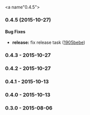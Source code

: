 <a name"0.4.5"></a>
### 0.4.5 (2015-10-27)


#### Bug Fixes

* **release:** fix release task ([1905bebe](https://github.com/nexumAG/generator-atomic/commit/1905bebe))


### 0.4.3 - 2015-10-27
### 0.4.2 - 2015-10-27
### 0.4.1 - 2015-10-13
### 0.4.0 - 2015-10-13
### 0.3.0 - 2015-08-06

